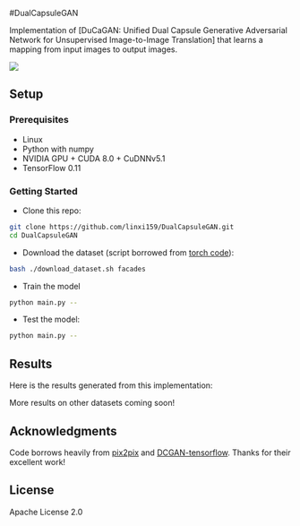 #DualCapsuleGAN

Implementation of [DuCaGAN: Unified Dual Capsule Generative Adversarial Network for Unsupervised Image-to-Image Translation] that learns a mapping from input images to output images. 

![]([https://github.com/linxi159/DualCapsuleGAN/blob/main/example_DuCaGAN.jpg])

## Setup

### Prerequisites
- Linux
- Python with numpy
- NVIDIA GPU + CUDA 8.0 + CuDNNv5.1
- TensorFlow 0.11

### Getting Started
- Clone this repo:
```bash
git clone https://github.com/linxi159/DualCapsuleGAN.git
cd DualCapsuleGAN
```
- Download the dataset (script borrowed from [torch code](https://github.com/phillipi/pix2pix/blob/master/datasets/download_dataset.sh)):
```bash
bash ./download_dataset.sh facades
```
- Train the model
```bash
python main.py --
```
- Test the model:
```bash
python main.py --
```

## Results
Here is the results generated from this implementation:

More results on other datasets coming soon!

## Acknowledgments
Code borrows heavily from [pix2pix](https://github.com/phillipi/pix2pix) and [DCGAN-tensorflow](https://github.com/carpedm20/DCGAN-tensorflow/blob/master/model.py). Thanks for their excellent work!

## License
Apache License 2.0
